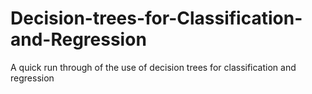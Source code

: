 # Decision-trees-for-Classification-and-Regression
A quick run through of the use of decision trees for classification and regression
